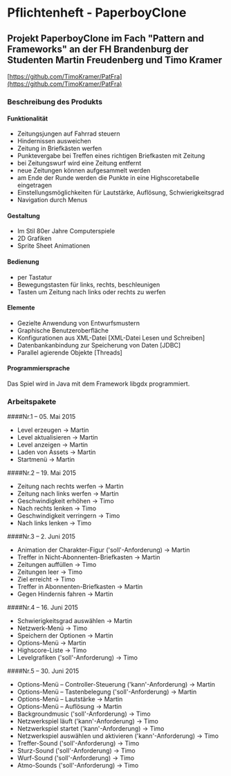 # Pflichtenheft - PaperboyClone
## Projekt PaperboyClone im Fach "Pattern and Frameworks" an der FH Brandenburg der Studenten Martin Freudenberg und Timo Kramer
[https://github.com/TimoKramer/PatFra](https://github.com/TimoKramer/PatFra)

### Beschreibung des Produkts

#### Funktionalität

 * Zeitungsjungen auf Fahrrad steuern
 * Hindernissen ausweichen
 * Zeitung in Briefkästen werfen
 * Punktevergabe bei Treffen eines richtigen Briefkasten mit Zeitung
 * bei Zeitungswurf wird eine Zeitung entfernt
 * neue Zeitungen können aufgesammelt werden
 * am Ende der Runde werden die Punkte in eine Highscoretabelle eingetragen
 * Einstellungsmöglichkeiten für Lautstärke, Auflösung, Schwierigkeitsgrad
 * Navigation durch Menus

#### Gestaltung

* Im Stil 80er Jahre Computerspiele
* 2D Grafiken
* Sprite Sheet Animationen

#### Bedienung

* per Tastatur
* Bewegungstasten für links, rechts, beschleunigen
* Tasten um Zeitung nach links oder rechts zu werfen

#### Elemente

* Gezielte Anwendung von Entwurfsmustern
* Graphische Benutzeroberfläche
* Konfigurationen aus XML-Datei [XML-Datei Lesen und Schreiben]
* Datenbankanbindung zur Speicherung von Daten [JDBC]
* Parallel agierende Objekte [Threads]

#### Programmiersprache

Das Spiel wird in Java mit dem Framework libgdx programmiert.

### Arbeitspakete

####Nr.1 – 05. Mai 2015
* Level erzeugen -> Martin
* Level aktualisieren -> Martin
* Level anzeigen -> Martin
* Laden von Assets -> Martin
* Startmenü -> Martin

####Nr.2 – 19. Mai 2015
* Zeitung nach rechts werfen -> Martin
* Zeitung nach links werfen -> Martin
* Geschwindigkeit erhöhen -> Timo
* Nach rechts lenken -> Timo
* Geschwindigkeit verringern -> Timo
* Nach links lenken -> Timo

####Nr.3 – 2. Juni 2015
* Animation der Charakter-Figur ('soll'-Anforderung) -> Martin
* Treffer in Nicht-Abonnenten-Briefkasten -> Martin
* Zeitungen auffüllen -> Timo
* Zeitungen leer -> Timo
* Ziel erreicht -> Timo
* Treffer in Abonnenten-Briefkasten -> Martin
* Gegen Hindernis fahren -> Martin

####Nr.4 – 16. Juni 2015
* Schwierigkeitsgrad auswählen -> Martin
* Netzwerk-Menü -> Timo
* Speichern der Optionen -> Martin
* Options-Menü -> Martin
* Highscore-Liste -> Timo
* Levelgrafiken ('soll'-Anforderung) -> Timo

####Nr.5 – 30. Juni 2015
* Options-Menü – Controller-Steuerung ('kann'-Anforderung) -> Martin
* Options-Menü – Tastenbelegung ('soll'-Anforderung) -> Martin
* Options-Menü – Lautstärke -> Martin
* Options-Menü – Auflösung -> Martin
* Backgroundmusic ('soll'-Anforderung) -> Timo
* Netzwerkspiel läuft ('kann'-Anforderung) -> Timo
* Netzwerkspiel startet ('kann'-Anforderung) -> Timo
* Netzwerkspiel auswählen und aktivieren ('kann'-Anforderung) -> Timo
* Treffer-Sound ('soll'-Anforderung) -> Timo
* Sturz-Sound ('soll'-Anforderung) -> Timo
* Wurf-Sound ('soll'-Anforderung) -> Timo
* Atmo-Sounds ('soll'-Anforderung) -> Timo
